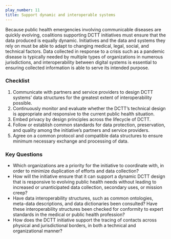 ```yaml
---
play_number: 11
title: Support dynamic and interoperable systems
---
```


Because public health emergencies involving communicable diseases are quickly evolving, coalitions supporting DCTT initiatives must ensure that the data produced is equally dynamic. Initiatives and the data and systems they rely on must be able to adapt to changing medical, legal, social, and technical factors. Data collected in response to a crisis such as a pandemic disease is typically needed by multiple types of organizations in numerous jurisdictions, and interoperability between digital systems is essential to ensuring collected information is able to serve its intended purpose.

### Checklist
1. Communicate with partners and service providers to design DCTT systems’ data structures for the greatest extent of interoperability possible.
2. Continuously monitor and evaluate whether the DCTT’s technical design is appropriate and responsive to the current public health situation.
3. Embed privacy by design principles across the lifecycle of DCTT.
4. Follow or establish common standards for data protection, preservation, and quality among the initiative’s partners and service providers.
5. Agree on a common protocol and compatible data structures to ensure minimum necessary exchange and processing of data.

### Key Questions
- Which organizations are a priority for the initiative to coordinate with, in order to minimize duplication of efforts and data collection?
- How will the initiative ensure that it can support a dynamic DCTT design that is responsive to evolving public health needs without leading to increased or unanticipated data collection, secondary uses, or mission creep? 
- Have data interoperability structures, such as common ontologies, meta-data descriptions, and data dictionaries been consulted? Have these interoperability structures been checked for conformity to expert standards in the medical or public health profession?
- How does the DCTT initiative support the tracing of contacts across physical and jurisdictional borders, in both a technical and organizational manner? 
